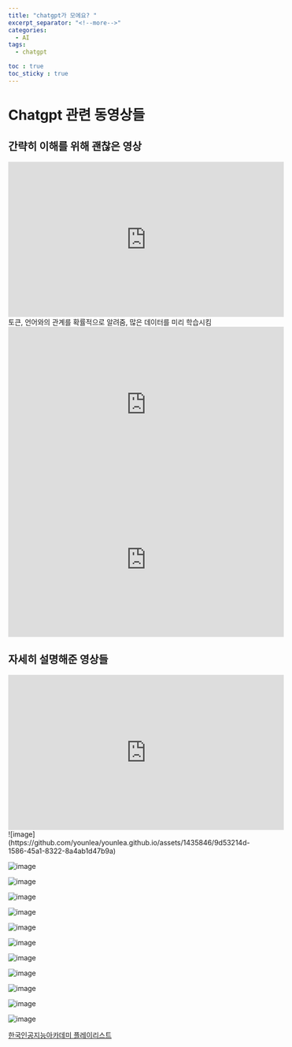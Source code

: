 ```yaml
---
title: "chatgpt가 모에요? "
excerpt_separator: "<!--more-->"
categories:
  - AI
tags:
  - chatgpt

toc : true
toc_sticky : true
---
```

# Chatgpt 관련 동영상들

## 간략히 이해를 위해 괜찮은 영상   
<iframe width="560" height="315" src="https://www.youtube.com/embed/hHvZ7Cka7v0" frameborder="0" allowfullscreen></iframe>   
토큰, 언어와의 관계를 확률적으로 알려줌, 많은 데이터를 미리 학습시킴   
<iframe width="560" height="315" src="https://www.youtube.com/embed/7ouYgzgrd_k" frameborder="0" allowfullscreen></iframe>   


<iframe width="560" height="315" src="https://www.youtube.com/embed/yux_9YJ9YcM" frameborder="0" allowfullscreen></iframe>   


## 자세히 설명해준 영상들
<iframe width="560" height="315" src="https://www.youtube.com/embed/vziygFrRlZ4" frameborder="0" allowfullscreen></iframe>   
![image](https://github.com/younlea/younlea.github.io/assets/1435846/9d53214d-1586-45a1-8322-8a4ab1d47b9a)     

![image](https://github.com/younlea/younlea.github.io/assets/1435846/219c21fd-d3a5-437e-ad45-6bf606a94880)   

![image](https://github.com/younlea/younlea.github.io/assets/1435846/ab02a4e7-c69c-4f10-9482-9dd3c5c20fa4)   

![image](https://github.com/younlea/younlea.github.io/assets/1435846/52fca284-7bf3-4ff7-abb2-ada3a1776a37)   

![image](https://github.com/younlea/younlea.github.io/assets/1435846/882f107b-33eb-42a7-8d47-fa755b3ee3f0)   

![image](https://github.com/younlea/younlea.github.io/assets/1435846/eb475272-e77b-4d13-897d-c8498dfb5bde)  

![image](https://github.com/younlea/younlea.github.io/assets/1435846/28ee027e-e415-41ee-9568-c521cb21100e)

![image](https://github.com/younlea/younlea.github.io/assets/1435846/ef6444b7-374d-40ee-8046-14bd803abd57)   

![image](https://github.com/younlea/younlea.github.io/assets/1435846/d89e938c-2687-4542-879f-13cb35d051f4)   

![image](https://github.com/younlea/younlea.github.io/assets/1435846/af84798d-d61e-4a5d-97e0-a4aa593c71d7)   

![image](https://github.com/younlea/younlea.github.io/assets/1435846/159d58f5-588f-4828-8f5c-caec0a8f8e17)   

![image](https://github.com/younlea/younlea.github.io/assets/1435846/77e54312-57ff-4be8-9797-1a7c5a7af9b2)   




[한국인공지능아카데미 플레이리스트](https://www.youtube.com/watch?v=vziygFrRlZ4&list=PLhZpGghaa_0QhRZBk6ALlTDM5MlM66Hqj&index=1)   

